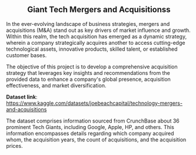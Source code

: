 <h2 align="center">Giant Tech Mergers and Acquisitionss</h2>

In the ever-evolving landscape of business strategies, mergers and acquisitions (M&A) stand out as key drivers of market influence and growth. Within this realm, the tech acquisition has emerged as a dynamic strategy, wherein a company strategically acquires another to access cutting-edge technological assets, innovative products, skilled talent, or established customer bases.

The objective of this project is to develop a comprehensive acquisition strategy that leverages key insights and recommendations from the provided data to enhance a company's global presence, acquisition effectiveness, and market diversification.

**Dataset link**: https://www.kaggle.com/datasets/joebeachcapital/technology-mergers-and-acquisitions

The dataset comprises information sourced from CrunchBase about 36 prominent Tech Giants, including Google, Apple, HP, and others. This information encompasses details regarding which company acquired whom, the acquisition years, the count of acquisitions, and the acquisition prices.
